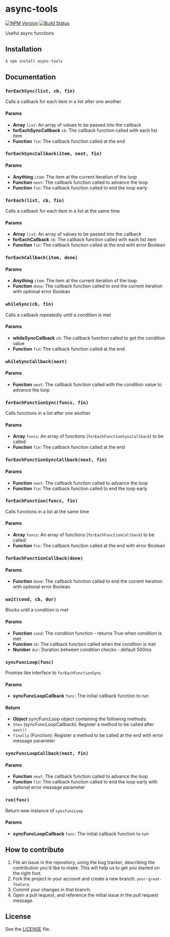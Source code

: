 # async-tools

[![NPM Version](https://img.shields.io/npm/v/async-tools.svg)](https://www.npmjs.com/package/async-tools)
[![Build Status](https://img.shields.io/travis/geraintwhite/async-tools/master.svg)](https://travis-ci.org/geraintwhite/async-tools)

Useful async functions

## Installation

```sh
$ npm install async-tools
```

## Documentation

### `forEachSync(list, cb, fin)`
Calls a callback for each item in a list after one another

#### Params
- **Array** `list`: An array of values to be passed into the callback
- **forEachSyncCallback** `cb`: The callback function called with each list item
- **Function** `fin`: The callback function called at the end

### `forEachSyncCallback(item, next, fin)`

#### Params
- **Anything** `item`: The item at the current iteration of the loop
- **Function** `next`: The callback function called to advance the loop
- **Function** `fin`: The callback function called to end the loop early

### `forEach(list, cb, fin)`
Calls a callback for each item in a list at the same time

#### Params
- **Array** `list`: An array of values to be passed into the callback
- **forEachCallback** `cb`: The callback function called with each list item
- **Function** `fin`: The callback function called at the end with error Boolean

### `forEachCallback(item, done)`

#### Params
- **Anything** `item`: The item at the current iteration of the loop
- **Function** `done`: The callback function called to end the current iteration with optional error Boolean

### `whileSync(cb, fin)`
Calls a callback repeatedly until a condition is met

#### Params
- **whileSyncCallback** `cb`: The callback function called to get the condition value
- **Function** `fin`: The callback function called at the end

### `whileSyncCallback(next)`

#### Params
- **Function** `next`: The callback function called with the condition value to advance the loop

### `forEachFunctionSync(funcs, fin)`
Calls functions in a list after one another

#### Params
- **Array** `funcs`: An array of functions (`forEachFunctionSyncCallback`) to be called
- **Function** `fin`: The callback function called at the end

### `forEachFunctionSyncCallback(next, fin)`

#### Params
- **Function** `next`: The callback function called to advance the loop
- **Function** `fin`: The callback function called to end the loop early

### `forEachFunction(funcs, fin)`
Calls functions in a list at the same time

#### Params
- **Array** `funcs`: An array of functions (`forEachFunctionCallback`) to be called
- **Function** `fin`: The callback function called at the end with error Boolean

### `forEachFunctionCallback(done)`

#### Params
- **Function** `done`: The callback function called to end the current iteration with optional error Boolean

### `wait(cond, cb, dur)`
Blocks until a condition is met

#### Params
- **Function** `cond`: The condition function - returns True when condition is met
- **Function** `cb`: The callback function called when the condition is met
- **Number** `dur`: Duration between condition checks - default 500ms

### `syncFuncLoop(func)`
Promise like interface to `forEachFunctionSync`

#### Params
- **syncFuncLoopCallback** `func`: The initial callback function to run

#### Return
- **Object** syncFuncLoop object containing the following methods:
 - `then` (syncFuncLoopCallback): Register a method to be called after `next()`
 - `finally` (Function): Register a method to be called at the end with error message parameter

### `syncFuncLoopCallback(next, fin)`

#### Params
- **Function** `next`: The callback function called to advance the loop
- **Function** `fin`: The callback function called to end the loop early with optional error message parameter

### `run(func)`
Return new instance of `syncFuncLoop`

#### Params
- **syncFuncLoopCallback** `func`: The initial callback function to run

## How to contribute

1. File an issue in the repository, using the bug tracker, describing the
   contribution you'd like to make. This will help us to get you started on the
   right foot.
2. Fork the project in your account and create a new branch:
   `your-great-feature`.
3. Commit your changes in that branch.
4. Open a pull request, and reference the initial issue in the pull request
   message.

## License

See the [LICENSE](./LICENSE) file.
